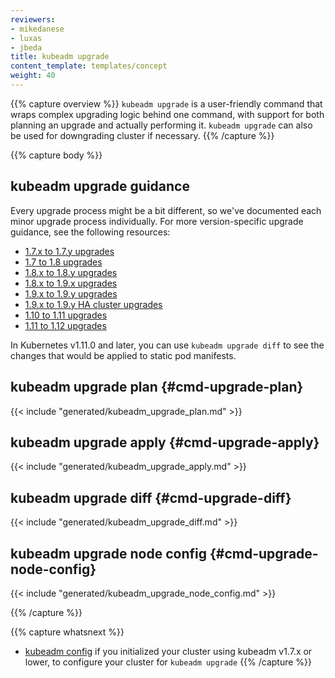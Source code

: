 ```yaml
---
reviewers:
- mikedanese
- luxas
- jbeda
title: kubeadm upgrade
content_template: templates/concept
weight: 40
---
```

{{% capture overview %}}
`kubeadm upgrade` is a user-friendly command that wraps complex upgrading logic behind one command, with support
for both planning an upgrade and actually performing it. `kubeadm upgrade` can also be used for downgrading
cluster if necessary.
{{% /capture %}}

{{% capture body %}}
## kubeadm upgrade guidance

Every upgrade process might be a bit different, so we've documented each minor upgrade process individually.
For more version-specific upgrade guidance, see the following resources:

 * [1.7.x to 1.7.y upgrades](/docs/tasks/administer-cluster/kubeadm/kubeadm-upgrade-1-8/)
 * [1.7 to 1.8 upgrades](/docs/tasks/administer-cluster/kubeadm/kubeadm-upgrade-1-8/)
 * [1.8.x to 1.8.y upgrades](/docs/tasks/administer-cluster/kubeadm/kubeadm-upgrade-1-8/)
 * [1.8.x to 1.9.x upgrades](/docs/tasks/administer-cluster/kubeadm/kubeadm-upgrade-1-9/)
 * [1.9.x to 1.9.y upgrades](/docs/tasks/administer-cluster/kubeadm/kubeadm-upgrade-1-9/)
 * [1.9.x to 1.9.y HA cluster upgrades](/docs/tasks/administer-cluster/kubeadm/kubeadm-upgrade-ha/)
 * [1.10 to 1.11 upgrades](/docs/tasks/administer-cluster/kubeadm/kubeadm-upgrade-1-11/)
 * [1.11 to 1.12 upgrades](/docs/tasks/administer-cluster/kubeadm/kubeadm-upgrade-1-12/)

In Kubernetes v1.11.0 and later, you can use `kubeadm upgrade diff` to see the changes that would be
applied to static pod manifests.

## kubeadm upgrade plan {#cmd-upgrade-plan}
{{< include "generated/kubeadm_upgrade_plan.md" >}}

## kubeadm upgrade apply  {#cmd-upgrade-apply}
{{< include "generated/kubeadm_upgrade_apply.md" >}}

## kubeadm upgrade diff {#cmd-upgrade-diff}
{{< include "generated/kubeadm_upgrade_diff.md" >}}

## kubeadm upgrade node config {#cmd-upgrade-node-config}
{{< include "generated/kubeadm_upgrade_node_config.md" >}}

{{% /capture %}}

{{% capture whatsnext %}}
* [kubeadm config](/docs/reference/setup-tools/kubeadm/kubeadm-config/) if you initialized your cluster using kubeadm v1.7.x or lower, to configure your cluster for `kubeadm upgrade`
{{% /capture %}}
